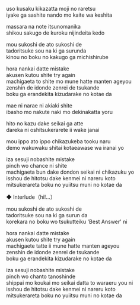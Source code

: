 uso kusaku kikazatta moji no raretsu  
iyake ga sashite nando mo kaite wa keshita

massara na note itsunomanika  
shikou sakugo de kuroku nijindeita kedo

mou sukoshi de ato sukoshi de  
tadoritsuke sou na ki ga surunda  
kinou no boku no kakugo ga michishirube

hora nankai datte mistake  
akusen kutou shite try again  
machigaeta to shite mo mune hatte manten ageyou  
zenshin de idonde zenrei de tsukande  
boku ga erandekita kizudarake no kotae da

mae ni narae ni akiaki shite  
ibasho mo nakute naki mo dekinakatta yoru

hito no kazu dake seikai ga atte  
dareka ni oshitsukerarete ii wake janai

mou ippo ato ippo chikazukeba tooku naru  
demo wakuwaku shitai kotaeawase wa iranai yo

iza sesuji nobashite mistake  
pinch wo chance ni shite  
machigaeta bun dake dondon seikai ni chikazuku yo  
isshou de hitotsu dake kenmei ni nareru koto  
mitsukerareta boku no yuiitsu muni no kotae da  

◆ Interlude（hi!…）

mou sukoshi de ato sukoshi de  
tadoritsuke sou na ki ga surun da  
korekara no boku wo tsukutteiku 'Best Answer' ni

hora nankai datte mistake  
akusen kutou shite try again  
machigaete tatte ii mune hatte manten ageyou  
zenshin de idonde zenrei de tsukande  
boku ga erandekita kizudarake no kotae da

iza sesuji nobashite mistake  
pinch wo chanto tanoshinde  
shippai mo koukai mo seikai datta to waraeru you ni  
isshou de hitotsu dake kenmei ni nareru koto  
mitsukerareta boku no yuiitsu muni no kotae da
